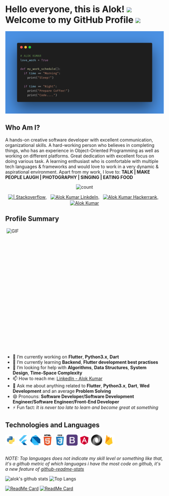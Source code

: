 <!--
**aloklearning/aloklearning** is a ✨ _special_ ✨ repository because its `README.md` (this file) appears on your GitHub profile.

Here are some ideas to get you started:

- 🔭 I’m currently working on ...
- 🌱 I’m currently learning ...
- 👯 I’m looking to collaborate on ...
- 🤔 I’m looking for help with ...
- 💬 Ask me about ...
- 📫 How to reach me: ...
- 😄 Pronouns: ...
- ⚡ Fun fact: ...
-->

<!-- ![](https://raw.githubusercontent.com/tobimori/tobimori/main/wave.gif) -->
<h1>
  Hello everyone, this is Alok! <img src="https://raw.githubusercontent.com/tobimori/tobimori/main/wave.gif" width="50"><br>
  Welcome to my GitHub Profile <img src="https://media.giphy.com/media/mGcNjsfWAjY5AEZNw6/giphy.gif" width="50">
</h1>

<p align="center"> 
  <img src="https://github.com/aloklearning/aloklearning/blob/master/alok.png" alt="code-block">
</p>

## Who Am I?

A hands-on creative software developer with excellent communication, organizational skills. A hard-working person who believes in completing things, who has an experience in Object-Oriented Programming as well as working on different platforms. Great dedication with excellent focus on doing various task. A learning enthusiast who is comfortable with multiple tech languages & frameworks and would love to work in a very dynamic & aspirational environment.
Apart from my work, I love to: **TALK | MAKE PEOPLE LAUGH | PHOTOGRAPHY | SINGING | EATING FOOD**

<p align="center"><img src="https://profile-counter.glitch.me/aloklearning/count.svg" alt="count" height="30"></p>

<p align="center"> 
<!--   <a href="https://stackoverflow.com/users/5362583/alok?tab=profile">
    <img align="center" alt=" | Stackoverflow" width="30px" src="https://cdn.jsdelivr.net/npm/simple-icons@3.3.0/icons/stackoverflow.svg" />
  </a>&nbsp;&nbsp;&nbsp;&nbsp; -->
  <a href="https://stackoverflow.com/users/5362583/alok?tab=profile">
    <img align="center" alt=" | Stackoverflow" src="https://img.shields.io/badge/stackoverflow-%2312100E.svg?&style=for-the-badge&logo=stackoverflow&logoColor=white&color=orange" />
  </a>&nbsp;&nbsp;
  <a href="https://www.linkedin.com/in/alokk830/">
    <img align="center" alt="Alok Kumar LinkdeIn" src="https://img.shields.io/badge/linkedin-%230077B5.svg?&style=for-the-badge&logo=linkedin&logoColor=white" />
  </a>&nbsp;&nbsp;
  <a href="https://www.hackerrank.com/alokk830">
    <img align="center" alt="Alok Kumar Hackerrank" src="https://img.shields.io/badge/hackerrank-%2312100E.svg?&style=for-the-badge&logo=hackerrank&logoColor=white&color=green" />
  </a>&nbsp;&nbsp;
  <a href="https://www.instagram.com/alok_kumar_verma/">
    <img align="center" alt="Alok Kumar" src="https://img.shields.io/badge/instagram-%2312100E.svg?&style=for-the-badge&logo=instagram&logoColor=white&color=blue" />
  </a>
</p>

## Profile Summary

<img align="right" src="https://media.giphy.com/media/SWoSkN6DxTszqIKEqv/giphy.gif" alt="GIF" width="500" height="400">

- 🔭  I’m currently working on **Flutter**, **Python3.x**, **Dart** 
- 🌱  I’m currently learning **Backend**, **Flutter development best practises**
- 🤔  I’m looking for help with **Algorithms**, **Data Structures**, **System Design**, **Time-Space Complexity**
- 📫  How to reach me: [LinkedIn - Alok Kumar](https://www.linkedin.com/in/alokk830/)
- 💬  Ask me about anything related to **Flutter**, **Python3.x**, **Dart**, **Wed Development** and an average **Problem Solving**
- 😄 Pronouns: **Software Developer/Software Development Engineer/Software Engineer/Front-End Developer**
- ⚡ Fun fact: *It is never too late to learn and become great at something*

<h2> </h2>

## Technologies and Languages

<code><img height="35" src="https://raw.githubusercontent.com/github/explore/80688e429a7d4ef2fca1e82350fe8e3517d3494d/topics/python/python.png"></code>
<code><img height="35" src="https://raw.githubusercontent.com/github/explore/80688e429a7d4ef2fca1e82350fe8e3517d3494d/topics/flutter/flutter.png"></code>
<code><img height="35" src="https://raw.githubusercontent.com/github/explore/80688e429a7d4ef2fca1e82350fe8e3517d3494d/topics/dart/dart.png"></code>
<code><img height="35" src="https://raw.githubusercontent.com/github/explore/80688e429a7d4ef2fca1e82350fe8e3517d3494d/topics/html/html.png"></code>
<code><img height="35" src="https://raw.githubusercontent.com/github/explore/80688e429a7d4ef2fca1e82350fe8e3517d3494d/topics/css/css.png"></code>
<code><img height="35" src="https://raw.githubusercontent.com/github/explore/80688e429a7d4ef2fca1e82350fe8e3517d3494d/topics/bootstrap/bootstrap.png"></code>
<code><img height="35" src="https://raw.githubusercontent.com/github/explore/80688e429a7d4ef2fca1e82350fe8e3517d3494d/topics/angular/angular.png"></code>
<code><img height="35" src="https://raw.githubusercontent.com/github/explore/80688e429a7d4ef2fca1e82350fe8e3517d3494d/topics/json/json.png"></code>
<code><img height="35" src="https://raw.githubusercontent.com/github/explore/80688e429a7d4ef2fca1e82350fe8e3517d3494d/topics/firebase/firebase.png"></code>

<h2> </h2>

*NOTE: Top languages does not indicate my skill level or something like that, it's a github metric of which languages i have the most code on github, it's a new feature of [github-readme-stats](https://github.com/anuraghazra/github-readme-stats)*

![alok's github stats](https://github-readme-stats.vercel.app/api?username=aloklearning&show_icons=true&theme=tokyonight)
![Top Langs](https://github-readme-stats.vercel.app/api/top-langs/?username=aloklearning&layout=compact&theme=tokyonight)

[![ReadMe Card](https://github-readme-stats.vercel.app/api/pin/?username=aloklearning&repo=flutter_bounce&theme=tokyonight)](https://github.com/aloklearning/flutter_bounce)
[![ReadMe Card](https://github-readme-stats.vercel.app/api/pin/?username=aloklearning&repo=python-rest-api-app&theme=tokyonight)](https://github.com/aloklearning/python-rest-api-app)
